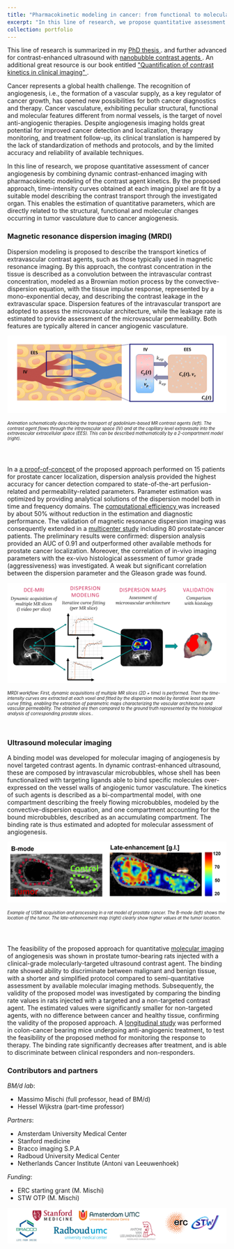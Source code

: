 ```yaml
---
title: "Pharmacokinetic modeling in cancer: from functional to molecular imaging of angiogenesis"
excerpt: "In this line of research, we propose quantitative assessment of cancer angiogenesis by combining dynamic contrast-enhanced imaging with pharmacokinetic modeling of the contrast agent kinetics. This enables the extraction of interpretable parameters that can be used for cancer diagnostics. <br/><img src='/images/PK_targeted.gif' width= '500px'>"
collection: portfolio
---
```


This line of research is summarized in my <a href="https://pure.tue.nl/ws/portalfiles/portal/88738712/20180117_Turco.pdf" target="_blank"> PhD thesis </a>. and further advanced for contrast-enhanced ultrasound with <a href="https://simonaturco.github.io/portfolio/Nanobubbles/" target="_blank"> nanobubble contrast agents </a>. An additional great resource is our book entitled <a href="https://link.springer.com/content/pdf/10.1007/978-3-319-64638-1.pdf" target="_blank">  "Quantification of contrast kinetics in clinical imaging" </a>.

Cancer represents a global health challenge. The recognition of angiogenesis, i.e., the formation of a vascular supply, as a key regulator of cancer growth, has opened new possibilities for both cancer diagnostics and therapy. Cancer vasculature, exhibiting peculiar structural, functional and molecular features different from normal vessels, is the target of novel anti-angiogenic therapies. Despite angiogenesis imaging holds great potential for improved cancer detection and localization, therapy monitoring, and treatment follow-up, its clinical translation is hampered by the lack of standardization of methods and protocols, and by the limited accuracy and reliability of available techniques.

In this line of research, we propose quantitative assessment of cancer angiogenesis by combining dynamic contrast-enhanced imaging with pharmacokinetic modeling of the contrast agent kinetics. By the proposed approach, time-intensity curves obtained at each imaging pixel are fit by a suitable model describing the contrast transport through the investigated organ. This enables the estimation of quantitative parameters, which are directly related to the structural, functional and molecular changes occurring in tumor vasculature due to cancer angiogenesis.

### Magnetic resonance dispersion imaging (MRDI)
Dispersion modeling is proposed to describe the transport kinetics of extravascular contrast agents, such as those typically used in magnetic resonance imaging. By this approach, the contrast concentration in the tissue is described as a convolution between the intravascular contrast concentration, modeled as a Brownian motion process by the convective-dispersion equation, with the tissue impulse response, represented
by a mono-exponential decay, and describing the contrast leakage in the extravascular space. Dispersion features of the intravascular transport are adopted to assess the microvascular architecture, while the leakage rate is estimated to provide assessment of the microvascular permeability. Both features are typically altered in cancer angiogenic vasculature.
<!-- <figure style="height:400px">
  <img src='/images/pk_mri.gif' alt="Animation PK modeling of MR agents" > <figcaption>Animation schematically describing the transport of gadolinium-based MR contrast agents (left). The contrast agent flows through the intravascular space (IV) and at the capillary level extravasate into the extravascular extracellular space (EES). This can be described mathematically by a 2-compartment model (right).</figcaption>
</figure> -->
![Animation PK modeling of MR agents](/images/pk_mri.gif)
<div align="left" style="line-height:.7em; padding-bottom:3em; padding-top:-3em">
<span style="font-size:0.7em;"><i>Animation schematically describing the transport of gadolinium-based MR contrast agents (left). The contrast agent flows through the intravascular space (IV) and at the capillary level extravasate into the extravascular extracellular space (EES). This can be described mathematically by a 2-compartment model (right).</i></span>
</div >

In a <a href="https://journals.lww.com/investigativeradiology/abstract/2014/08000/magnetic_resonance_dispersion_imaging_for.8.aspx" target="_blank"> a proof-of-concept </a> of the proposed approach performed on 15 patients for prostate cancer localization, dispersion analysis provided the highest accuracy for cancer detection compared to state-of-the-art perfusion-related and permeability-related parameters. Parameter estimation was optimized by providing analytical solutions of the dispersion model both in time and frequency domains. The <a href="https://www.sciencedirect.com/science/article/abs/pii/S1746809415001913?via%3Dihub" target="_blank">computational efficiency </a> was increased by about 50% without reduction in the estimation and diagnostic performance. The validation of magnetic resonance dispersion imaging was consequently extended in a <a href="https://ajronline.org/doi/full/10.2214/AJR.17.19215" target="_blank">multicenter study</a> including 80 prostate-cancer patients. The preliminary results were confirmed: dispersion analysis provided an AUC of 0.91 and outperformed other available methods for prostate cancer localization. Moreover, the correlation of in-vivo imaging parameters with the ex-vivo histological assessment of tumor grade (aggressiveness) was investigated. A weak but significant correlation between the dispersion parameter and the Gleason grade was found.

<!-- <figure style="height:350px">
  <img src='/images/MRDI_workflow.png' alt="MRDI workflow" > <figcaption> MRDI workflow: First, dynamic acquisitions of multiple MR slices (2D + time) is performed. Then the time-intensity curves are extracted at each voxel and fitted by the dispersion model by iterative least square curve fitting, enabling the extraction of parametric maps characterizing the vascular architecture and vascular permeability. The obtained are then compared to the ground truth represented by the histological analysis of corresponding prostate slices.</figcaption>
</figure> -->

![MRDI workflow](/images/MRDI_workflow.png)
<div align="left" style="line-height: .7em; padding-bottom:2em; padding-top:-1em">
  <span style="font-size:0.7em;"><i>MRDI workflow: First, dynamic acquisitions of multiple MR slices (2D + time) is performed. Then the time-intensity curves are extracted at each voxel and fitted by the dispersion model by iterative least square curve fitting, enabling the extraction of parametric maps characterizing the vascular architecture and vascular permeability. The obtained are then compared to the ground truth represented by the histological analysis of corresponding prostate slices.</i>.</span>
</div>


### Ultrasound molecular imaging
A binding model was developed for molecular imaging of angiogenesis by novel targeted contrast agents. In dynamic contrast-enhanced ultrasound, these are composed by intravascular microbubbles, whose shell has been functionalized with targeting ligands able to bind specific molecules over-expressed on the vessel walls of angiogenic tumor vasculature. The kinetics of such agents is described as a bi-compartmental model, with one compartment describing the freely flowing microbubbles, modeled by the convective-dispersion equation, and one compartment accounting for the bound microbubbles, described as an accumulating compartment. The binding rate is thus estimated and adopted for molecular assessment of angiogenesis.

![USMI maps](/images/usmi.png)
<div align="left" style="line-height: .7em; padding-bottom:3em; padding-top:-3em" >
<span style="font-size:0.7em;"><i>Example of USMI acquisition and processing in a rat model of prostate cancer. The B-mode (left) shows the location of the tumor. The late-enhancement map (right) clearly show higher values at the tumor location</i>.</span>
</div>

The feasibility of the proposed approach for quantitative <a href="https://iopscience.iop.org/article/10.1088/1361-6560/aa5e9a/meta" target="_blank">molecular imaging</a> of angiogenesis was shown in prostate tumor-bearing rats injected with a clinical-grade molecularly-targeted ultrasound contrast agent. The binding rate showed ability to discriminate between malignant and benign tissue, with a shorter and simplified protocol compared to semi-quantitative assessment by available molecular imaging methods. Subsequently, the validity of the proposed model was investigated by comparing the binding rate values in rats injected with a targeted and a non-targeted contrast agent. The estimated values were significantly smaller for non-targeted agents, with no difference between cancer and healthy tissue, confirming the validity of the proposed approach. A <a href="https://link.springer.com/article/10.1007/s11307-018-1274-z" target="_blank">longitudinal study</a> was performed in colon-cancer bearing mice
undergoing anti-angiogenic treatment, to test the feasibility of the proposed method for monitoring the response to therapy. The binding rate significantly decreases after treatment, and is able to discriminate between clinical responders and non-responders.

### Contributors and partners
*BM/d lab*:
* Massimo Mischi (full professor, head of BM/d)
* Hessel Wijkstra (part-time professor)

*Partners*:
* Amsterdam University Medical Center
* Stanford medicine
* Bracco imaging S.P.A 
* Radboud University Medical Center
* Netherlands Cancer Institute (Antoni van Leeuwenhoek)

*Funding*:
* ERC starting grant (M. Mischi)
* STW OTP (M. Mischi)

![logos](/images/logo_pk.png)
